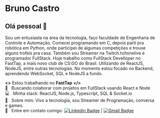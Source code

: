 # Bruno Castro

## Olá pessoal 👋
Sou um entusiasta na área da tecnologia, faço faculdade de Engenharia de Controle e Automação.
Comecei programando em C, depois parti pra robótica em Python, onde participei de algumas competições e trouxe alguns trofeis pra casa.
Também sou Streamer na Twitch.tv/tonelive e programador FullStack.
Hoje trabalho como FullStack Develloper no FastTap, a mais novo club de CS:GO do Brasil. Utilizando de ReactJS, NodeJS, entre outras tecnologias. 
No momento estou focado no Backend, aprendendo WebSocket, SQL e NodeJS a fundo.

 **<>** Estou trabalhando no **FastTap** **</>**
 <br/> :purple_heart: &nbsp; Buscando colaborar com projetos em FullStack usando React e Node
 <br/> :computer: &nbsp; Minha stack: ReactJS, Node.js, Typescript, SQL & Socket.io
 <br/> 💬  &nbsp; Sobre mim: Vivo a tecnologia, sou Streamer de Programação, conversa e games.
 <br/> :email: &nbsp; Entre em contato comigo: [![Linkedin Badge](https://img.shields.io/badge/-Bruno_Castro-blue?style=flat-square&logo=Linkedin&logoColor=white&link=https://https://www.linkedin.com/in/brunoocastro/)](https://www.linkedin.com/in/brunoocastro/) 
| 
[![Gmail Badge](https://img.shields.io/badge/-bruno.c0310@gmail.com-c14438?style=flat-square&logo=Gmail&logoColor=white&link=mailto:tgmarinho@gmail.com)](bruno.c0310@gmail.com)
